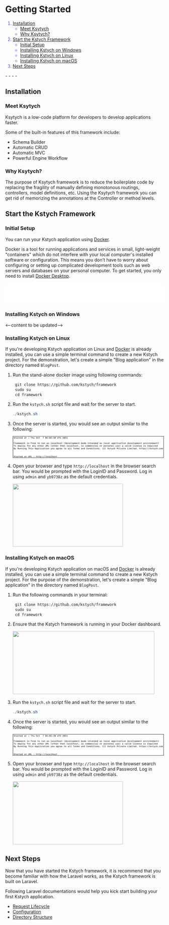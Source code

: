 # Getting Started

<font color='#7540EE'>

1. [Installation](#installation)
    - [Meet Ksytych](#meet-ksytych)
    - [Why Ksytych?](#why-ksytych)
1. [Start the Kstych Framework](#start-the-kstych-framework)
    - [Initial Setup](#initial-setup)
    - [Installing Kstych on Windows](#installing-kstych-on-windows)
    - [Installing Kstych on Linux](#installing-kstych-on-linux)
    - [Installing Kstych on macOS](#installing-kstych-on-macos)
1. [Next Steps](#next-steps)

</font>
- - - -

## Installation

### Meet Ksytych

Ksytych is a low-code platform for developers to develop applications faster.

Some of the built-in features of this framework include:

- Schema Builder
- Automatic CRUD
- Automatic MVC
- Powerful Engine Workflow

### Why Ksytych?

The purpose of Ksytych framework is to reduce the boilerplate code by replacing the fragility of manually defining monotonous routings, controllers, model definitions, etc. Using the Ksytych framework you can get rid of memorizing the annotations at the Controller or method levels.

## Start the Kstych Framework

### Initial Setup

You can run your Kstych application using <a href="https://www.docker.com/" target="_blank">Docker</a>.

Docker is a tool for running applications and services in small, light-weight "containers" which do not interfere with your local computer's installed software or configuration. This means you don't have to worry about configuring or setting up complicated development tools such as web servers and databases on your personal computer. To get started, you only need to install <a href="https://www.docker.com/products/docker-desktop" target="_blank">Docker Desktop</a>.

<!--<aside class="note"><b>Note:</b>You must also have <a href="https://git-scm.com/book/en/v2/Getting-Started-Installing-Git" target="_blank">GIT</a> installed on your machine.
</aside>-->

<img src="./markups/git-info-markup.svg">

### Installing Kstych on Windows

<--content to be updated-->

### Installing Kstych on Linux

If you're developing Kstych application on Linux and <a href="https://docs.docker.com/engine/install/ubuntu/" target="_blank">Docker</a> is already installed, you can use a simple terminal command to create a new Kstych project. For the demonstration, let's create a simple "Blog application" in the directory named `BlogPost`.

1. Run the stand-alone docker image using following commands:

        git clone https://github.com/kstych/framework
        sudo su
        cd framework

1. Run the `kstych.sh` script file and wait for the server to start.

    ```powershell
    ./kstych.sh
    ```

1. Once the server is started, you would see an output similar to the following:

    ![Server started](images/server_start.png)

1. Open your browser and type `http://localhost` in the browser search bar. You would be prompted with the LoginID and Password. Log in using `admin` and `yb9738z` as the default credentials.

    <img src="../images/login_page.png" width="350" height="200" />

### Installing Kstych on macOS

If you're developing Kstych application on macOS and <a href="https://docs.docker.com/engine/install/ubuntu/" target="_blank">Docker</a> is already installed, you can use a simple terminal command to create a new Kstych project. For the purpose of the demonstration, let's create a simple "Blog application" in the directory named `BlogPost`.

1. Run the following commands in your terminal:

        git clone https://github.com/kstych/framework
        sudo su
        cd framework

1. Ensure that the Kstych framework is running in your Docker dashboard.

    <img src="../images/docker-dashboard.png" width="450" height="200" />

1. Run the `kstych.sh` script file and wait for the server to start.

    ```powershell
    ./kstych.sh
    ```

1. Once the server is started, you would see an output similar to the following:

    ![Server started](images/server_start.png)

1. Open your browser and type `http://localhost` in the browser search bar. You would be prompted with the LoginID and Password. Log in using `admin` and `yb9738z` as the default credentials.

    <img src="../images/login_page.png" width="350" height="200" />

## Next Steps

Now that you have started the Kstych framework, it is recommend that you become familiar with how the Laravel works, as the Kstych framework is built on Laravel.

Following Laravel documentations would help you kick start building your first Kstych application.

- <a href="https://laravel.com/docs/8.x/lifecycle" target="_blank">Request Lifecycle</a>
- <a href="https://laravel.com/docs/8.x/configuration" target="_blank">Configuration</a>
- <a href="https://laravel.com/docs/8.x/structure" target="_blank">Directory Structure</a>

